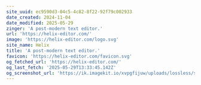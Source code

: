 ```yaml
---
site_uuid: ec9590d3-04c5-4c82-8f22-92f79c002933
date_created: 2024-11-04
date_modified: 2025-05-29
zinger: 'A post-modern text editor.'
url: 'https://helix-editor.com/'
image: 'https://helix-editor.com/logo.svg'
site_name: Helix
title: 'A post-modern text editor.'
favicon: 'https://helix-editor.com/favicon.svg'
og_fetched_url: 'https://helix-editor.com/'
og_last_fetch: '2025-05-29T13:33:45.142Z'
og_screenshot_url: 'https://ik.imagekit.io/xvpgfijuw/uploads/lossless/screenshots/20250529_Helix_og_screenshot.jpeg'
---
```


